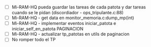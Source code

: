 - [ ] Mi-RAM-HQ pueda guardar las tareas de cada patota y dar tareas cuando se le pidan (discordiador - ops_tripulante.c:88)
- [ ] Mi-RAM-HQ - get data en monitor_memoria.c:dump_mp(int)
- [ ] Mi-RAM-HQ - implementar eventos iniciar_patota e iniciar_self_en_patota PAGINACION
- [ ] Mi-RAM-HQ - actualizar tp_patotas en utils de paginacion
- [ ] No romper todo el TP